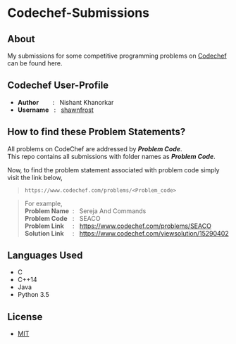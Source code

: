 # Codechef-Submissions

## About

My submissions for some competitive programming problems on [Codechef](https://www.codechef.com) can be found here.

## Codechef User-Profile

- **Author** &nbsp;&nbsp;&nbsp;&nbsp;&nbsp;&nbsp; : &nbsp; Nishant Khanorkar <br/>
- **Username** &nbsp; : &nbsp; [shawnfrost](https://www.codechef.com/users/shawnfrost)

## How to find these Problem Statements?

All problems on CodeChef are addressed by ***Problem Code***. <br/>
This repo contains all submissions with folder names as ***Problem Code***. <br/>

Now, to find the problem statement associated with problem code simply visit the link below,

>```https://www.codechef.com/problems/<Problem_code>```

> For example, 
	<br/> **Problem Name** &nbsp;: &nbsp; Sereja And Commands
	<br/> **Problem Code** &nbsp; : &nbsp; SEACO
	<br/> **Problem Link** &nbsp;&nbsp;&nbsp; : &nbsp; https://www.codechef.com/problems/SEACO
	<br/> **Solution Link** &nbsp;&nbsp;&nbsp; : &nbsp; https://www.codechef.com/viewsolution/15290402

## Languages Used

- C
- C++14
- Java
- Python 3.5

## License

- [ MIT ](https://opensource.org/licenses/MIT)
